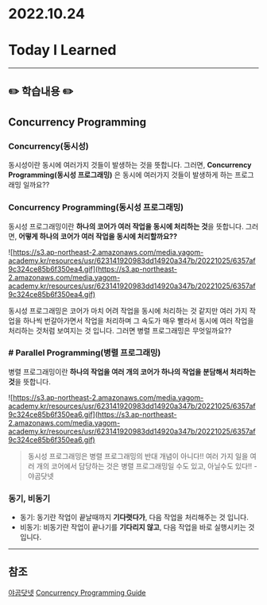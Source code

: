 # 2022.10.24

# Today I Learned

---

## ✏️ 학습내용 ✏️
## **Concurrency Programming**

### Concurrency(동시성)
동시성이란 동시에 여러가지 것들이 발생하는 것을 뜻합니다.
그러면, **Concurrency Programming(동시성 프로그래밍)** 은 동시에 여러가지 것들이 발생하게 하는 프로그래밍 일까요??

### Concurrency Programming(동시성 프로그래밍)
동시성 프로그래밍이란 **하나의 코어가 여러 작업을 동시에 처리하는 것**을 뜻합니다.
그러면, **어떻게 하나의 코어가 여러 작업을 동시에 처리할까요??** 

![https://s3.ap-northeast-2.amazonaws.com/media.yagom-academy.kr/resources/usr/623141920983dd14920a347b/20221025/6357af9c324ce85b6f350ea4.gif](https://s3.ap-northeast-2.amazonaws.com/media.yagom-academy.kr/resources/usr/623141920983dd14920a347b/20221025/6357af9c324ce85b6f350ea4.gif)

동시성 프로그래밍은 코어가 마치 어려 작업을 동시에 처리하는 것 같지만 여러 가지 작업을 하나씩 번갈아가면서 작업을 처리하며 그 속도가 매우 빨라서 동시에 여러 작업을 처리하는 것처럼 보여지는 것 입니다.
그러면 병렬 프로그래밍은 무엇일까요??

### # Parallel Programming(병렬 프로그래밍)
병렬 프로그래밍이란 **하나의 작업을 여러 개의 코어가 하나의 작업을 분담해서 처리하는 것**을 뜻합니다.

![https://s3.ap-northeast-2.amazonaws.com/media.yagom-academy.kr/resources/usr/623141920983dd14920a347b/20221025/6357af9c324ce85b6f350ea6.gif](https://s3.ap-northeast-2.amazonaws.com/media.yagom-academy.kr/resources/usr/623141920983dd14920a347b/20221025/6357af9c324ce85b6f350ea6.gif)

> 동시성 프로그래밍은 병렬 프로그래밍의 반대 개념이 아니다!!
> 여러 가지 일을 여러 개의 코어에서 담당하는 것은 병렬 프로그래밍일 수도 있고, 아닐수도 있다!!
> -야곰닷넷
 
### 동기, 비동기
- 동기: 동기란 작업이 끝날때까지 **기다렷다가**, 다음 작업을 처리해주는 것 입니다.
- 비동기: 비동기란 작업이 끝나기를 **기다리지 않고**, 다음 작업을 바로 실행시키는 것 입니다.

---

## 참조

[야곰닷넷](https://yagom.net/courses/%eb%8f%99%ec%8b%9c%ec%84%b1-%ed%94%84%eb%a1%9c%ea%b7%b8%eb%9e%98%eb%b0%8d-concurrency-programming/lessons/%eb%8f%99%ec%8b%9c%ec%84%b1-%ed%94%84%eb%a1%9c%ea%b7%b8%eb%9e%98%eb%b0%8d/)
[Concurrency Programming Guide](https://developer.apple.com/library/archive/documentation/General/Conceptual/ConcurrencyProgrammingGuide/Introduction/Introduction.html#//apple_ref/doc/uid/TP40008091-CH1-SW1)
